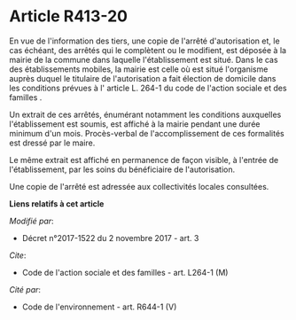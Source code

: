 # Article R413-20

En vue de l'information des tiers, une copie de l'arrêté d'autorisation et, le cas échéant, des arrêtés qui le complètent ou
le modifient, est déposée à la mairie de la commune dans laquelle l'établissement est situé. Dans le cas des établissements
mobiles, la mairie est celle où est situé l'organisme auprès duquel le titulaire de l'autorisation a fait élection de
domicile dans les conditions prévues à l' article L. 264-1 du code de l'action sociale et des familles .

Un extrait de ces arrêtés, énumérant notamment les conditions auxquelles l'établissement est soumis, est affiché à la mairie
pendant une durée minimum d'un mois. Procès-verbal de l'accomplissement de ces formalités est dressé par le maire.

Le même extrait est affiché en permanence de façon visible, à l'entrée de l'établissement, par les soins du bénéficiaire de
l'autorisation.

Une copie de l'arrêté est adressée aux collectivités locales consultées.

**Liens relatifs à cet article**

_Modifié par_:

  - Décret n°2017-1522 du 2 novembre 2017 - art. 3

_Cite_:

  - Code de l'action sociale et des familles - art. L264-1 (M)

_Cité par_:

  - Code de l'environnement - art. R644-1 (V)
